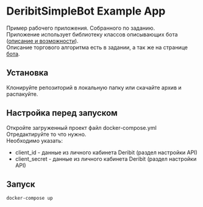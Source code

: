 # DeribitSimpleBot Example App

Пример рабочего приложения. Собранного по заданию.\
Приложение использует библиотеку классов описывающих бота ([описание и возможности](https://github.com/n-eliseev/deribitsimplebot)).\
Описание торгового алгоритма есть в задании, а так же на странице [бота](https://github.com/n-eliseev/deribitsimplebot).

## Установка
Клонируйте репозиторий в локальную папку или скачайте архив и распакуйте.

## Настройка перед запуском
Откройте загруженный проект файл docker-compose.yml\
Отредактируйте то что нужно.\
Необходимо указать:
 - client_id - данные из личного кабинета Deribit (раздел настройки API) 
 - client_secret - данные из личного кабинета Deribit (раздел настройки API)

## Запуск
```
docker-compose up
```
